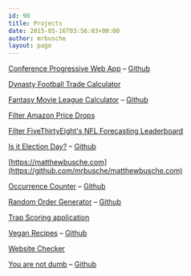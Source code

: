 ```yaml
---
id: 90
title: Projects
date: 2015-05-16T03:56:03+00:00
author: mrbusche
layout: page
---
```


[Conference Progressive Web App](https://matthewbusche.com/pwa) &#8211; [Github](https://github.com/mrbusche/conferencePWA)

[Dynasty Football Trade Calculator](https://dynastytradecalc.com/)

[Fantasy Movie League Calculator](https://fmlcalculator.com/) &#8211; [Github](https://github.com/mrbusche/fmlCalculator/)

[Filter Amazon Price Drops](https://github.com/mrbusche/amazonPriceDrops)

[Filter FiveThirtyEight's NFL Forecasting Leaderboard](https://538-leaderboard.netlify.app/)

[Is it Election Day?](https://isitelectionday.com/) &#8211; [Github](https://github.com/mrbusche/isItElectionDay)

[https://matthewbusche.com](https://github.com/mrbusche/matthewbusche.com)

[Occurrence Counter](https://www.occurrencecounter.com/) &#8211; [Github](https://github.com/mrbusche/occurrenceCounter)

[Random Order Generator](https://randomordergenerator.com/) &#8211; [Github](https://github.com/mrbusche/randomOrder)

[Trap Scoring application](https://github.com/mrbusche/trap-scoring)

[Vegan Recipes](https://veganrecipes.netlify.app) &#8211; [Github](https://github.com/mrbusche/recipesapp)

[Website Checker](https://github.com/mrbusche/website-checker)

[You are not dumb](https://youarenotdumb.netlify.app) &#8211; [Github](https://github.com/mrbusche/youarenotdumb)
